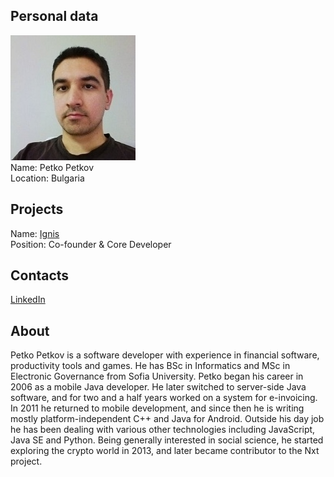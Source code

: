 ## Personal data
![petko petkov photo](photo/petko_petkov.jpg)  
Name:   Petko Petkov  
Location: Bulgaria
## Projects 
Name: [Ignis](../projects/ignis.md)  
Position: Co-founder & Core Developer 
## Contacts
[LinkedIn](https://www.linkedin.com/in/petko-petkov-792a0829/)   
## About
Petko Petkov is a software developer with experience in financial software, productivity tools and games. He has BSc in Informatics and MSc in Electronic Governance from Sofia University. Petko began his career in 2006 as a mobile Java developer. He later switched to server-side Java software, and for two and a half years worked on a system for e-invoicing. In 2011 he returned to mobile development, and since then he is writing mostly platform-independent C++ and Java for Android. Outside his day job he has been dealing with various other technologies including JavaScript, Java SE and Python. Being generally interested in social science, he started exploring the crypto world in 2013, and later became contributor to the Nxt project.

 
